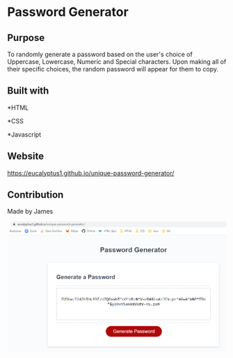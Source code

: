 # Password Generator

## Purpose
To randomly generate a password based on the user's choice of Uppercase, Lowercase, Numeric and Special characters. Upon making all of their specific choices, the random password will appear for them to copy.

## Built with
*HTML

*CSS

*Javascript

## Website
https://eucalyptus1.github.io/unique-password-generator/

## Contribution
Made by James

![screenshot](./scrnshot.png)